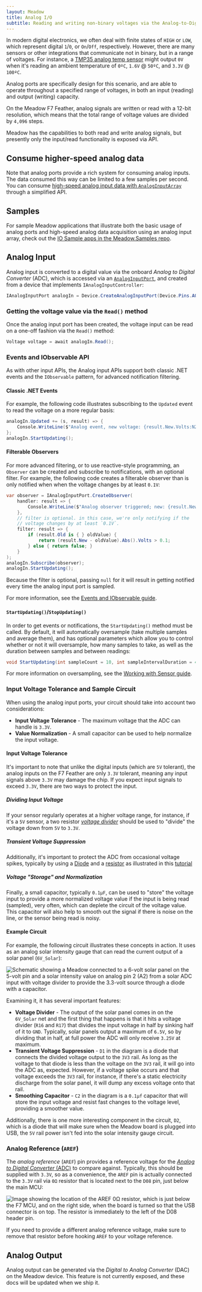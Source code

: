 ```yaml
---
layout: Meadow
title: Analog I/O
subtitle: Reading and writing non-binary voltages via the Analog-to-Digital Converter (ADC), and Digital-to-Analog Converter (DAC).
---
```


In modern digital electronics, we often deal with finite states of `HIGH` or `LOW`, which represent digital `1`/`0`, or `On`/`Off`, respectively. However, there are many sensors or other integrations that communicate not in binary, but in a range of voltages. For instance, a [TMP35 analog temp sensor](/docs/api/Meadow.Foundation/Meadow.Foundation.Sensors.Temperature/AnalogTemperature/) might output `0V` when it's reading an ambient temperature of `0ºC`, `1.6V` @ `50ºC`, and `3.3V` @ `100ºC`.

Analog ports are specifically design for this scenario, and are able to operate throughout a specified range of voltages, in both an input (reading) and output (writing) capacity.

On the Meadow F7 Feather, analog signals are written or read with a 12-bit resolution, which means that the total range of voltage values are divided by `4,096` steps.

Meadow has the capabilities to both read and write analog signals, but presently only the input/read functionality is exposed via API.

## Consume higher-speed analog data

Note that analog ports provide a rich system for consuming analog inputs. The data consumed this way can be limited to a few samples per second. You can consume [high-speed analog input data with `AnalogInputArray`](High_Speed/) through a simplified API.

## Samples

For sample Meadow applications that illustrate both the basic usage of analog ports and high-speed analog data acquisition using an analog input array, check out the [IO Sample apps in the Meadow.Samples repo](https://github.com/WildernessLabs/Meadow.Samples/tree/main?tab=readme-ov-file#meadow-f7).

## Analog Input

Analog input is converted to a digital value via the onboard _Analog to Digital Converter_ (ADC), which is accessed via an [`AnalogInputPort`](/docs/api/Meadow/Meadow.Hardware/AnalogInputPort/), and created from a device that implements `IAnalogInputController`:

```csharp
IAnalogInputPort analogIn = Device.CreateAnalogInputPort(Device.Pins.A02);
```

### Getting the voltage value via the `Read()` method

Once the analog input port has been created, the voltage input can be read on a one-off fashion via the `Read()` method:

```csharp
Voltage voltage = await analogIn.Read();
```

### Events and IObservable API

As with other input APIs, the Analog input APIs support both classic .NET events and the `IObservable` pattern, for advanced notification filtering.

#### Classic .NET Events

For example, the following code illustrates subscribing to the `Updated` event to read the voltage on a more regular basis:

```csharp
analogIn.Updated += (s, result) => {
    Console.WriteLine($"Analog event, new voltage: {result.New.Volts:N2}V, old: {result.Old?.Volts:N2}V");
};
analogIn.StartUpdating();
```

#### Filterable Observers

For more advanced filtering, or to use reactive-style programming, an `Observer` can be created and subscribe to notifications, with an optional filter. For example, the following code creates a filterable observer than is only notified when when the voltage changes by at least `0.1V`:

```csharp
var observer = IAnalogInputPort.CreateObserver(
    handler: result => {
        Console.WriteLine($"Analog observer triggered; new: {result.New.Volts:n2}V, old: {result.Old?.Volts:n2}V");
    },
    // filter is optional. in this case, we're only notifying if the
    // voltage changes by at least `0.1V`.
    filter: result => {
        if (result.Old is { } oldValue) {
            return (result.New - oldValue).Abs().Volts > 0.1;
        } else { return false; }
    }
);
analogIn.Subscribe(observer);
analogIn.StartUpdating();
```

Because the filter is optional, passing `null` for it will result in getting notified every time the analog input port is sampled.

For more information, see the [Events and IObservable guide](/Meadow/Meadow_Basics/Events_and_IObservable/).

#### `StartUpdating()`/`StopUpdating()`

In order to get events or notifications, the `StartUpdating()` method must be called. By default, it will automatically oversample (take multiple samples and average them), and has optional parameters which allow you to control whether or not it will oversample, how many samples to take, as well as the duration between samples and between readings:

```csharp
void StartUpdating(int sampleCount = 10, int sampleIntervalDuration = 40, int standbyDuration = 100);
```

For more information on oversampling, see the [Working with Sensor guide](/Meadow/Meadow.Foundation/Working_with_Sensors/).

### Input Voltage Tolerance and Sample Circuit

When using the analog input ports, your circuit should take into account two considerations:

* **Input Voltage Tolerance** - The maximum voltage that the ADC can handle is `3.3V`.
* **Value Normalization** - A small capacitor can be used to help normalize the input voltage.

#### Input Voltage Tolerance

It's important to note that unlike the digital inputs (which are `5V` tolerant), the analog inputs on the F7 Feather are only `3.3V` tolerant, meaning any input signals above `3.3V` may damage the chip. If you expect input signals to exceed `3.3V`, there are two ways to protect the input.

##### Dividing Input Voltage

If your sensor regularly operates at a higher voltage range, for instance, if it's a `5V` sensor, a two resistor [_voltage divider_](/Hardware/Tutorials/Electronics/Part5/Level_Shifting_Lab/) should be used to "divide" the voltage down from `5V` to `3.3V`.

##### Transient Voltage Suppression

Additionally, it's important to protect the ADC from occasional voltage spikes, typically by using a [Diode](/Hardware/Tutorials/Electronics/Part6/General_Diodes) and a [resistor](/Hardware/Tutorials/Electronics/Part4/Resistance/) as illustrated in this [tutorial](https://www.electroniclinic.com/input-overvoltage-protection-for-arduino-inputs-using-a-zener-diode/)

##### Voltage "Storage" and Normalization

Finally, a small capacitor, typically `0.1µF`, can be used to "store" the voltage input to provide a more normalized voltage value if the input is being read (sampled), very often, which can deplete the circuit of the voltage value. This capacitor will also help to smooth out the signal if there is noise on the line, or the sensor being read is noisy.

#### Example Circuit

For example, the following circuit illustrates these concepts in action. It uses as an analog solar intensity gauge that can read the current output of a solar panel (`6V_Solar`):

![Schematic showing a Meadow connected to a 6-volt solar panel on the 5-volt pin and a solar intensity value on analog pin 2 (A2) from a solar ADC input with voltage divider to provide the 3.3-volt source through a diode with a capacitor.](AnalogInputCircuit.png)

Examining it, it has several important features:

* **Voltage Divider** - The output of the solar panel comes in on the `6V_Solar` net and the first thing that happens is that it hits a voltage divider (`R16` and `R17`) that divides the input voltage in half by sinking half of it to `GND`. Typically, solar panels output a maximum of `6.5V`, so by dividing that in half, at full power the ADC will only receive `3.25V` at maximum.
* **Transient Voltage Suppression** - `D1` in the diagram is a diode that connects the divided voltage output to the `3V3` rail. As long as the voltage to that diode is less than the voltage on the `3V3` rail, it will go into the ADC as, expected. However, if a voltage spike occurs and that voltage exceeds the `3V3` rail, for instance, if there's a static electricity discharge from the solar panel, it will dump any excess voltage onto that rail.
* **Smoothing Capacitor** - `C2` in the diagram is a `0.1µf` capacitor that will store the input voltage and resist fast changes to the voltage level, providing a smoother value.

Additionally, there is one more interesting component in the circuit, `D2`, which is a diode that will make sure when the Meadow board is plugged into USB, the `5V` rail power isn't fed into the solar intensity gauge circuit.

### Analog Reference (`AREF`)

The _analog reference_ (`AREF`) pin provides a reference voltage for the [_Analog to Digital Converter_ (ADC)](/Meadow/Meadow_Basics/IO/Analog/) to compare against. Typically, this should be supplied with `3.3V`, so as a convenience, the `AREF` pin is actually connected to the `3.3V` rail via `0Ω` resistor that is located next to the `D08` pin, just below the main MCU:

![Image showing the location of the AREF 0Ω resistor, which is just below the F7 MCU, and on the right side, when the board is turned so that the USB connector is on top. The resistor is immediately to the left of the D08 header pin.](/Common_Files/F7_Micro_AREF_Resistor.svg)

If you need to provide a different analog reference voltage, make sure to remove that resistor before hooking `AREF` to your voltage reference.

## Analog Output

Analog output can be generated via the _Digital to Analog Converter_ (DAC) on the Meadow device. This feature is not currently exposed, and these docs will be updated when we ship it.
